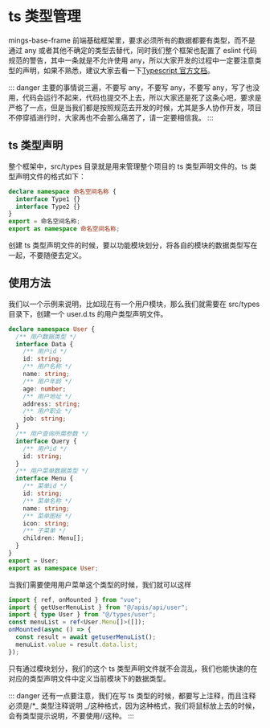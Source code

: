 # ts 类型管理

mings-base-frame 前端基础框架里，要求必须所有的数据都要有类型，而不是通过 any 或者其他不确定的类型去替代，同时我们整个框架也配置了 eslint 代码规范的警告，其中一条就是不允许使用 any，所以大家开发的过程中一定要注意类型的声明，如果不熟悉，建议大家去看一下[Typescript 官方文档](https://www.tslang.cn/)。

::: danger
主要的事情说三遍，不要写 any，不要写 any，不要写 any，写了也没用，代码会运行不起来，代码也提交不上去，所以大家还是死了这条心吧，要求是严格了一点，但是当我们都是按照规范去开发的时候，尤其是多人协作开发，项目不停穿插进行时，大家再也不会那么痛苦了，请一定要相信我。
:::

## ts 类型声明

整个框架中，src/types 目录就是用来管理整个项目的 ts 类型声明文件的。ts 类型声明文件的格式如下：

```ts
declare namespace 命名空间名称 {
  interface Type1 {}
  interface Type2 {}
}
export = 命名空间名称;
export as namespace 命名空间名称;
```

创建 ts 类型声明文件的时候，要以功能模块划分，将各自的模块的数据类型写在一起，不要随便去定义。

## 使用方法

我们以一个示例来说明，比如现在有一个用户模块，那么我们就需要在 src/types 目录下，创建一个 user.d.ts 的用户类型声明文件。

```ts
declare namespace User {
  /** 用户数据类型 */
  interface Data {
    /** 用户id */
    id: string;
    /** 用户名称 */
    name: string;
    /** 用户年龄 */
    age: number;
    /** 用户地址 */
    address: string;
    /** 用户职业 */
    job: string;
  }
  /** 用户查询所需参数 */
  interface Query {
    /** 用户id */
    id: string;
  }
  /** 用户菜单数据类型 */
  interface Menu {
    /** 菜单id */
    id: string;
    /** 菜单名称 */
    name: string;
    /** 菜单图标 */
    icon: string;
    /** 子菜单 */
    children: Menu[];
  }
}
export = User;
export as namespace User;
```

当我们需要使用用户菜单这个类型的时候，我们就可以这样

```ts
import { ref, onMounted } from "vue";
import { getUserMenuList } from "@/apis/api/user";
import { type User } from "@/types/user";
const menuList = ref<User.Menu[]>([]);
onMounted(async () => {
  const result = await getuserMenuList();
  menuList.value = result.data.list;
});
```

只有通过模块划分，我们的这个 ts 类型声明文件就不会混乱，我们也能快速的在对应的类型声明文件中定义当前模块下的数据类型。

::: danger
还有一点要注意，我们在写 ts 类型的时候，都要写上注释，而且注释必须是/\*_ 类型注释说明 _/这种格式，因为这种格式，我们将鼠标放上去的时候，会有类型提示说明，不要使用//这种。
:::
